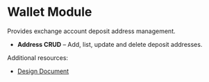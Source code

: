 # Wallet Module

Provides exchange account deposit address management.

* **Address CRUD** – Add, list, update and delete deposit addresses.

Additional resources:

- [Design Document](design.md)
